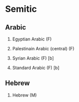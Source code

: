 # Semitic
## Arabic
1. Egyptian Arabic (F)

2. Palestinain Arabic (central) (F)

3. Syrian Arabic (F) [b]

4. Standard Arabic (F) [b]

## Hebrew
1. Hebrew (M)
